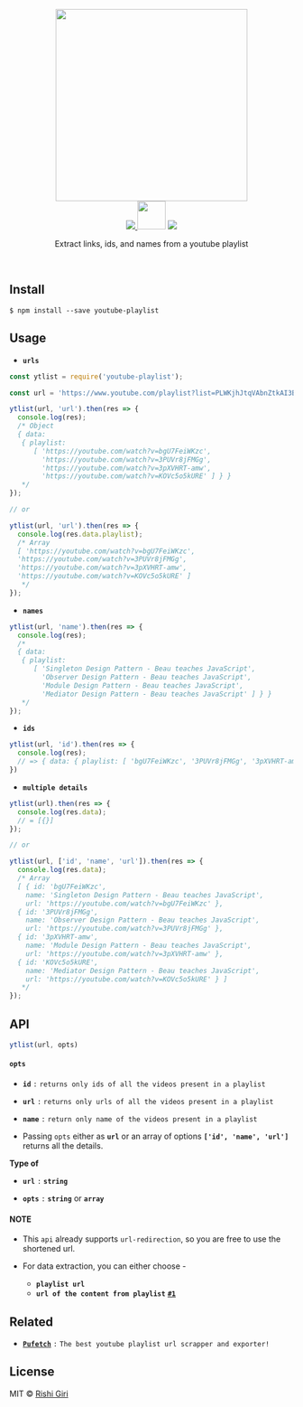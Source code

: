 <p align="center">
<img src="https://raw.githubusercontent.com/CodeDotJS/youtube-playlist/master/media/logo.png" width="340">
<br>
  <a href="https://travis-ci.org/CodeDotJS/youtube-playlist">
  <img src="https://travis-ci.org/CodeDotJS/youtube-playlist.svg?branch=master">
  </a>
  <img src="https://raw.githubusercontent.com/CodeDotJS/youtube-playlist/master/media/mid.png" width="50px;">
  <img src="https://img.shields.io/badge/code_style-XO-5ed9c7.svg">
  <br>
  <p align="center">Extract links, ids, and names from a youtube playlist</p>
  <br>
</p>


## Install

```
$ npm install --save youtube-playlist
```

## Usage

- __`urls`__

```js
const ytlist = require('youtube-playlist');

const url = 'https://www.youtube.com/playlist?list=PLWKjhJtqVAbnZtkAI3BqcYxKnfWn_C704';

ytlist(url, 'url').then(res => {
  console.log(res);
  /* Object
  { data:
   { playlist:
      [ 'https://youtube.com/watch?v=bgU7FeiWKzc',
        'https://youtube.com/watch?v=3PUVr8jFMGg',
        'https://youtube.com/watch?v=3pXVHRT-amw',
        'https://youtube.com/watch?v=KOVc5o5kURE' ] } }
   */
});

// or

ytlist(url, 'url').then(res => {
  console.log(res.data.playlist);
  /* Array
  [ 'https://youtube.com/watch?v=bgU7FeiWKzc',
  'https://youtube.com/watch?v=3PUVr8jFMGg',
  'https://youtube.com/watch?v=3pXVHRT-amw',
  'https://youtube.com/watch?v=KOVc5o5kURE' ]
   */
});
```

- __`names`__

```js
ytlist(url, 'name').then(res => {
  console.log(res);
  /*
  { data:
   { playlist:
      [ 'Singleton Design Pattern - Beau teaches JavaScript',
        'Observer Design Pattern - Beau teaches JavaScript',
        'Module Design Pattern - Beau teaches JavaScript',
        'Mediator Design Pattern - Beau teaches JavaScript' ] } }
   */
});
```

- __`ids`__

```js
ytlist(url, 'id').then(res => {
  console.log(res);
  // => { data: { playlist: [ 'bgU7FeiWKzc', '3PUVr8jFMGg', '3pXVHRT-amw', 'KOVc5o5kURE' ] } }
})
```

- __`multiple details`__

```js
ytlist(url).then(res => {
  console.log(res.data);
  // = [{}]
});

// or

ytlist(url, ['id', 'name', 'url']).then(res => {
  console.log(res.data);
  /* Array
  [ { id: 'bgU7FeiWKzc',
    name: 'Singleton Design Pattern - Beau teaches JavaScript',
    url: 'https://youtube.com/watch?v=bgU7FeiWKzc' },
  { id: '3PUVr8jFMGg',
    name: 'Observer Design Pattern - Beau teaches JavaScript',
    url: 'https://youtube.com/watch?v=3PUVr8jFMGg' },
  { id: '3pXVHRT-amw',
    name: 'Module Design Pattern - Beau teaches JavaScript',
    url: 'https://youtube.com/watch?v=3pXVHRT-amw' },
  { id: 'KOVc5o5kURE',
    name: 'Mediator Design Pattern - Beau teaches JavaScript',
    url: 'https://youtube.com/watch?v=KOVc5o5kURE' } ]
   */
});
```

## API

```js
ytlist(url, opts)
```
#### `opts`

- __`id`__ `:` `returns only ids of all the videos present in a playlist`
- __`url`__ `:` `returns only urls of all the videos present in a playlist`
- __`name`__ `:` `return only name of the videos present in a playlist`

- Passing `opts` either as __`url`__ or an array of options __`['id', 'name', 'url']`__ returns all the details.

__Type of__

- __`url`__ `:` __`string`__

- __`opts`__ `:` __`string`__ or __`array`__


#### NOTE

- This `api` already supports `url-redirection`, so you are free to use the shortened url.

- For data extraction, you can either choose -
	- __`playlist url`__
	- __`url of the content from playlist`__ __[`#1`](https://github.com/CodeDotJS/youtube-playlist/issues/1)__


## Related

- __[`Pufetch`](https://github.com/CodeDotJS/pufetch)__ `:` `The best youtube playlist url scrapper and exporter!`

## License

MIT &copy; [Rishi Giri](http://rishigiri.ml)
